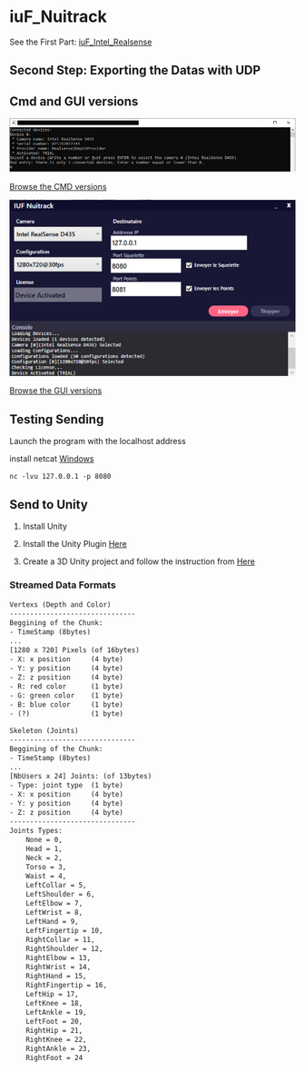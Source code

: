 # iuF_Nuitrack

See the First Part: [iuF_Intel_Realsense](https://github.com/mlhoutel/iuF_Intel_Realsense)

## Second Step: Exporting the Datas with UDP

## Cmd and GUI versions
<img src="ScreenShots/Screenshot1.PNG" width="700">

[Browse the CMD versions](https://github.com/mlhoutel/iuF_Nuitrack)

<img src="ScreenShots/Screenshot2.PNG" width="700">

[Browse the GUI versions](https://github.com/mlhoutel/iuF_Nuitrack/tree/feature/GUI)

## Testing Sending

Launch the program with the localhost address

install netcat [Windows](https://github.com/diegocr/netcat)

```
nc -lvu 127.0.0.1 -p 8080
```

## Send to Unity

1. Install Unity

2. Install the Unity Plugin [Here](https://github.com/Theia-VR/UnityPlugin)

3. Create a 3D Unity project and follow the instruction from [Here](https://github.com/Theia-VR/UnityPlugin/blob/master/README.md#how-to-use)

### Streamed Data Formats

```
Vertexs (Depth and Color)
-------------------------------
Beggining of the Chunk:
- TimeStamp (8bytes)
...
[1280 x 720] Pixels (of 16bytes)
- X: x position		(4 byte)
- Y: y position		(4 byte)
- Z: z position		(4 byte)
- R: red color		(1 byte)
- G: green color	(1 byte)
- B: blue color		(1 byte)
- (?)				(1 byte)
```

```
Skeleton (Joints)
-------------------------------
Beggining of the Chunk:
- TimeStamp (8bytes)
...
[NbUsers x 24] Joints: (of 13bytes)
- Type: joint type  (1 byte)
- X: x position		(4 byte)
- Y: y position		(4 byte)
- Z: z position		(4 byte)
-------------------------------
Joints Types:
    None = 0,
    Head = 1,
    Neck = 2,
    Torso = 3,
    Waist = 4,
    LeftCollar = 5,
    LeftShoulder = 6,
    LeftElbow = 7,
    LeftWrist = 8,
    LeftHand = 9,
    LeftFingertip = 10,
    RightCollar = 11,
    RightShoulder = 12,
    RightElbow = 13,
    RightWrist = 14,
    RightHand = 15,
    RightFingertip = 16,
    LeftHip = 17,
    LeftKnee = 18,
    LeftAnkle = 19,
    LeftFoot = 20,
    RightHip = 21,
    RightKnee = 22,
    RightAnkle = 23,
    RightFoot = 24
```
